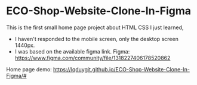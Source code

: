 # ECO-Shop-Website-Clone-In-Figma
This is the first small home page project about HTML CSS I just learned,

- I haven't responded to the mobile screen, only the desktop screen 1440px.
- I was based on the available figma link.
Figma: https://www.figma.com/community/file/1318227406178520862

Home page demo: https://lqduygit.github.io/ECO-Shop-Website-Clone-In-Figma/#
